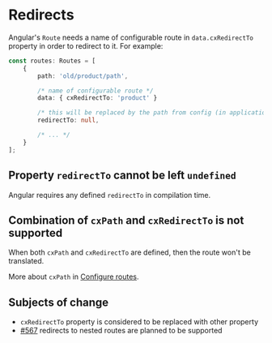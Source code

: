 # Redirects

Angular's `Route` needs a name of configurable route in `data.cxRedirectTo` property in order to redirect to it. For example:

```typescript
const routes: Routes = [
    {
        path: 'old/product/path',

        /* name of configurable route */
        data: { cxRedirectTo: 'product' }

        /* this will be replaced by the path from config (in application's bootstrap time) */
        redirectTo: null, 

        /* ... */
    }
];
```

## Property `redirectTo` cannot be left `undefined`

Angular requires any defined `redirectTo` in compilation time.

## Combination of `cxPath` and `cxRedirectTo` is not supported

When both `cxPath` and `cxRedirectTo` are defined, then the route won't be translated.

More about `cxPath` in [Configure routes](./configure-routes.md).

## Subjects of change

- `cxRedirectTo` property is considered to be replaced with other property
- [#567](https://github.com/SAP/cloud-commerce-spartacus-storefront/issues/657) redirects to nested routes are planned to be supported
